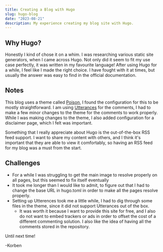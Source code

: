 ```yaml
---
title: Creating a Blog with Hugo
slug: hugo-blog
date: "2023-08-21"
description: My experience creating my blog site with Hugo.
---
```

## Why Hugo?

Honestly I kind of chose it on a whim. I was researching various static site generators, when I came across Hugo. Not only did it seem to fit my use case perfectly, it was written in my favourite language! After using Hugo for a while, I feel like I made the right choice. I have fought with it at times, but usually the answer was easy to find in the official documentation.

## Notes

This blog uses a theme called [Poison](https://github.com/lukeorth/poison), I found the configuration for this to be mostly straightforward. I am using [Utterances](https://utteranc.es/) for the comments, I had to make a few minor changes to the theme for the comments to work properly. While I was making changes to the theme, I also added configuration for a disclaimer page, which I felt was important.

Something that I really appreciate about Hugo is the out-of-the-box RSS feed support. I want to share my content with others, and I think it's important that they are able to view it comfortably, so having an RSS feed for my blog was a must from the start.

## Challenges

- For a while I was struggling to get the main image to resolve properly on all pages, but this seemed to fix itself eventually
- It took me longer than I would like to admit, to figure out that I had to change the base URL in hugo.toml in order to make all the pages resolve properly.
- Setting up Utterences took me a little while, I had to dig through some files in the theme, since it did not support Utterances out of the box.
    - It was worth it because I want to provide this site for free, and I also do not want to embed trackers or ads in order to offset the cost of a different commenting solution. I also like the idea of having all the comments stored in the repository.

Until next time!

-Korben
